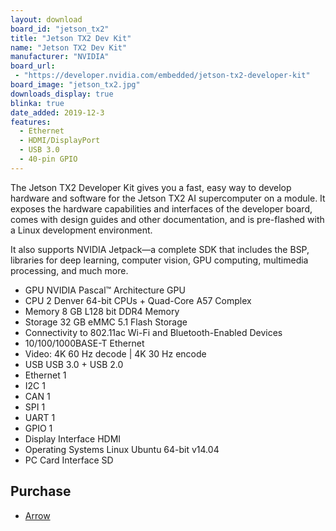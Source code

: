 ```yaml
---
layout: download
board_id: "jetson_tx2"
title: "Jetson TX2 Dev Kit"
name: "Jetson TX2 Dev Kit"
manufacturer: "NVIDIA"
board_url:
 - "https://developer.nvidia.com/embedded/jetson-tx2-developer-kit"
board_image: "jetson_tx2.jpg"
downloads_display: true
blinka: true
date_added: 2019-12-3
features:
  - Ethernet
  - HDMI/DisplayPort
  - USB 3.0
  - 40-pin GPIO
---
```


The Jetson TX2 Developer Kit gives you a fast, easy way to develop hardware and software for the Jetson TX2 AI supercomputer on a module. It exposes the hardware capabilities and interfaces of the developer board, comes with design guides and other documentation, and is pre-flashed with a Linux development environment.

It also supports NVIDIA Jetpack—a complete SDK that includes the BSP, libraries for deep learning, computer vision, GPU computing, multimedia processing, and much more.

- GPU    NVIDIA Pascal™ Architecture GPU
- CPU    2 Denver 64-bit CPUs + Quad-Core A57 Complex
- Memory    8 GB L128 bit DDR4 Memory
- Storage    32 GB eMMC 5.1 Flash Storage
- Connectivity to 802.11ac Wi-Fi and Bluetooth-Enabled Devices
- 10/100/1000BASE-T Ethernet
- Video: 4K 60 Hz decode | 4K 30 Hz encode
- USB   USB 3.0 + USB 2.0
- Ethernet  1
- I2C   1
- CAN  1
- SPI   1
- UART  1
- GPIO  1
- Display Interface HDMI
- Operating Systems  Linux Ubuntu 64-bit v14.04
- PC Card Interface SD

## Purchase
* [Arrow](https://www.arrow.com/en/products/945-82771-0000-000/nvidia)
